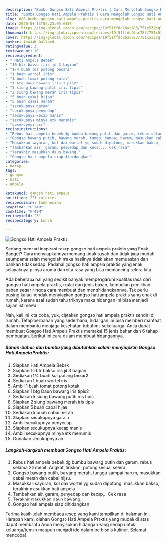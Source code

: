 ```yaml
---
description: "Bumbu Gongso Hati Ampela Praktis | Cara Mengolah Gongso Hati Ampela Praktis Yang Enak Dan Lezat"
title: "Bumbu Gongso Hati Ampela Praktis | Cara Mengolah Gongso Hati Ampela Praktis Yang Enak Dan Lezat"
slug: 880-bumbu-gongso-hati-ampela-praktis-cara-mengolah-gongso-hati-ampela-praktis-yang-enak-dan-lezat
date: 2020-09-13T06:23:05.605Z
image: https://img-global.cpcdn.com/recipes/19f51ffdd26ac783/751x532cq70/gongso-hati-ampela-praktis-foto-resep-utama.jpg
thumbnail: https://img-global.cpcdn.com/recipes/19f51ffdd26ac783/751x532cq70/gongso-hati-ampela-praktis-foto-resep-utama.jpg
cover: https://img-global.cpcdn.com/recipes/19f51ffdd26ac783/751x532cq70/gongso-hati-ampela-praktis-foto-resep-utama.jpg
author: Isaiah Ballard
ratingvalue: 3
reviewcount: 10
recipeingredient:
- " Hati Ampela Bebek"
- "10 btr bakso iris jd 3 bagian"
- "1/4 buah kol potong besar2"
- "1 buah wortel iris"
- "1 buah tomat potong kotak"
- "1 btg Daun bawang iris tipis2"
- "5 siung bawang putih iris tipis"
- "2 siung bawang merah iris tipis"
- "5 buah cabai hijau"
- "5 buah cabai merah"
- "secukupnya garam"
- "secukupnya penyedap"
- "secukupnya kecap manis"
- "secukupnya minya utk menumis"
- "secukupnya air"
recipeinstructions:
- "Rebus hati ampela bebek dg bumbu bawang putih dan garam, rebus selama 20 menit. Angkat, tiriskan, potong sesuai selera."
- "Gongso bawang putih, bawang merah, tunggu sampai harum, masukkan cabai merah dan cabai hijau."
- "Masukkan sayuran, kol dan wortel yg sudah dipotong, masukkan bakso, terakhir masukkan hati ampela"
- "Tambahkan air, garam, penyedap dan kecap,.. Cek rasa"
- "Terakhir masukkan daun bawang,"
- "Gongso hati ampela siap dihidangkan"
categories:
- Resep
tags:
- gongso
- hati
- ampela

katakunci: gongso hati ampela 
nutrition: 273 calories
recipecuisine: Indonesian
preptime: "PT24M"
cooktime: "PT48M"
recipeyield: "3"
recipecategory: Lunch

---
```



![Gongso Hati Ampela Praktis](https://img-global.cpcdn.com/recipes/19f51ffdd26ac783/751x532cq70/gongso-hati-ampela-praktis-foto-resep-utama.jpg)

Sedang mencari inspirasi resep gongso hati ampela praktis yang Enak Banget? Cara menyiapkannya memang tidak susah dan tidak juga mudah. seumpama salah mengolah maka hasilnya tidak akan memuaskan dan bahkan tidak sedap. Padahal gongso hati ampela praktis yang enak selayaknya punya aroma dan cita rasa yang bisa memancing selera kita.



Ada beberapa hal yang sedikit banyak mempengaruhi kualitas rasa dari gongso hati ampela praktis, mulai dari jenis bahan, kemudian pemilihan bahan segar hingga cara membuat dan menghidangkannya. Tak perlu pusing kalau hendak menyiapkan gongso hati ampela praktis yang enak di rumah, karena asal sudah tahu triknya maka hidangan ini bisa menjadi sajian istimewa.


Nah, kali ini kita coba, yuk, ciptakan gongso hati ampela praktis sendiri di rumah. Tetap berbahan yang sederhana, hidangan ini bisa memberi manfaat dalam membantu menjaga kesehatan tubuhmu sekeluarga. Anda dapat membuat Gongso Hati Ampela Praktis memakai 15 jenis bahan dan 6 tahap pembuatan. Berikut ini cara dalam membuat hidangannya.

<!--inarticleads1-->

##### Bahan-bahan dan bumbu yang dibutuhkan dalam menyiapkan Gongso Hati Ampela Praktis:

1. Siapkan  Hati Ampela Bebek
1. Siapkan 10 btr bakso iris jd 3 bagian
1. Sediakan 1/4 buah kol potong besar2
1. Sediakan 1 buah wortel iris
1. Ambil 1 buah tomat potong kotak
1. Siapkan 1 btg Daun bawang iris tipis2
1. Sediakan 5 siung bawang putih iris tipis
1. Siapkan 2 siung bawang merah iris tipis
1. Siapkan 5 buah cabai hijau
1. Sediakan 5 buah cabai merah
1. Siapkan secukupnya garam
1. Ambil secukupnya penyedap
1. Siapkan secukupnya kecap manis
1. Ambil secukupnya minya utk menumis
1. Gunakan secukupnya air




<!--inarticleads2-->

##### Langkah-langkah membuat Gongso Hati Ampela Praktis:

1. Rebus hati ampela bebek dg bumbu bawang putih dan garam, rebus selama 20 menit. Angkat, tiriskan, potong sesuai selera.
1. Gongso bawang putih, bawang merah, tunggu sampai harum, masukkan cabai merah dan cabai hijau.
1. Masukkan sayuran, kol dan wortel yg sudah dipotong, masukkan bakso, terakhir masukkan hati ampela
1. Tambahkan air, garam, penyedap dan kecap,.. Cek rasa
1. Terakhir masukkan daun bawang,
1. Gongso hati ampela siap dihidangkan




Terima kasih telah membaca resep yang kami tampilkan di halaman ini. Harapan kami, olahan Gongso Hati Ampela Praktis yang mudah di atas dapat membantu Anda menyiapkan hidangan yang sedap untuk keluarga/teman maupun menjadi ide dalam berbisnis kuliner. Selamat mencoba!
